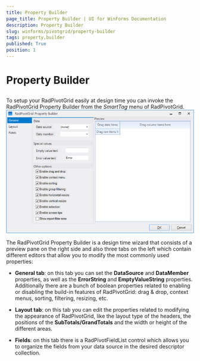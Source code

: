 ```yaml
---
title: Property Builder
page_title: Property Builder | UI for WinForms Documentation
description: Property Builder
slug: winforms/pivotgrid/property-builder
tags: property,builder
published: True
position: 1
---
```


# Property Builder



## 

To setup your RadPivotGrid easily at design time you can invoke the RadPivotGrid Property Builder from the
          *SmartTag* menu of RadPivotGrid.
        ![pivotgrid-propertybuilder 001](images/pivotgrid-propertybuilder001.png)

The RadPivotGrid Property Builder is a design time wizard that consists of a preview pane on the right side and also
          three tabs on the left which contain different editors that allow you to modify the most commonly used properties:
        

* __General tab__: on this tab you can set the __DataSource__ and
              __DataMember__ properties, as well as the __ErrorString__ and
              __EmptyValueString__ properties. Additionally there are a bunch of boolean properties
              related to enabling or disabling the build-in features of RadPivotGrid: drag & drop, context menus,
              sorting, filtering, resizing, etc.
            

* __Layout tab__: on this tab you can edit the properties related to modifying the appearance
              of RadPivotGrid, like the layout type of the headers, the positions of the __SubTotals/GrandTotals__
              and the width or height of the different areas.
            

* __Fields__: on this tab there is a RadPivotFieldList control which allows you to organize the
              fields from your data source in the desired descriptor collection.
            
